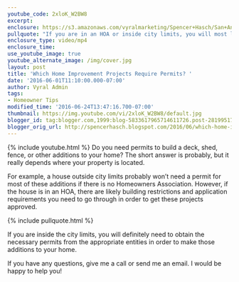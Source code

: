```yaml
---
youtube_code: 2xloK_W2BW8
excerpt:
enclosure: https://s3.amazonaws.com/vyralmarketing/Spencer+Hasch/San+Antonio+Real+Estate+Agent-+Which+home+renovations+require+permits%253F.mp4
pullquote: "If you are in an HOA or inside city limits, you will most likely need to obtain permits."
enclosure_type: video/mp4
enclosure_time:
use_youtube_image: true
youtube_alternate_image: /img/cover.jpg
layout: post
title: 'Which Home Improvement Projects Require Permits? '
date: '2016-06-01T11:10:00.000-07:00'
author: Vyral Admin
tags:
- Homeowner Tips
modified_time: '2016-06-24T13:47:16.700-07:00'
thumbnail: https://img.youtube.com/vi/2xloK_W2BW8/default.jpg
blogger_id: tag:blogger.com,1999:blog-5833617965714611726.post-2819951737953295307
blogger_orig_url: http://spencerhasch.blogspot.com/2016/06/which-home-improvement-projects-require.html
---
```

{% include youtube.html %}
Do you need permits to build a deck, shed, fence, or other additions to your home? The short answer is probably, but it really depends where your property is located.

For example, a house outside city limits probably won’t need a permit for most of these additions if there is no Homeowners Association. However, if the house is in an HOA, there are likely building restrictions and application requirements you need to go through in order to get these projects approved.

{% include pullquote.html %}

If you are inside the city limits, you will definitely need to obtain the necessary permits from the appropriate entities in order to make those additions to your home.

If you have any questions, give me a call or send me an email. I would be happy to help you!
